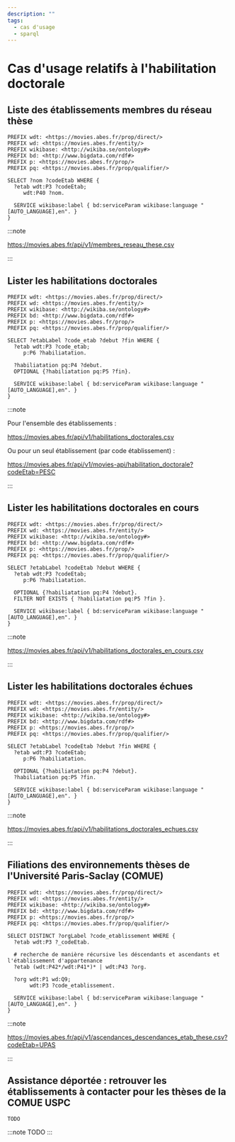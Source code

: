 ```yaml
---
description: ""
tags:
  - cas d'usage
  - sparql
---
```


# Cas d'usage relatifs à l'habilitation doctorale

## Liste des établissements membres du réseau thèse

```sparql
PREFIX wdt: <https://movies.abes.fr/prop/direct/>
PREFIX wd: <https://movies.abes.fr/entity/>
PREFIX wikibase: <http://wikiba.se/ontology#>
PREFIX bd: <http://www.bigdata.com/rdf#>
PREFIX p: <https://movies.abes.fr/prop/>
PREFIX pq: <https://movies.abes.fr/prop/qualifier/>

SELECT ?nom ?codeEtab WHERE {
  ?etab wdt:P3 ?codeEtab;
     wdt:P40 ?nom.
    
  SERVICE wikibase:label { bd:serviceParam wikibase:language "[AUTO_LANGUAGE],en". }
}
```
:::note

https://movies.abes.fr/api/v1/membres_reseau_these.csv

:::

## Lister les habilitations doctorales

```sparql
PREFIX wdt: <https://movies.abes.fr/prop/direct/>
PREFIX wd: <https://movies.abes.fr/entity/>
PREFIX wikibase: <http://wikiba.se/ontology#>
PREFIX bd: <http://www.bigdata.com/rdf#>
PREFIX p: <https://movies.abes.fr/prop/>
PREFIX pq: <https://movies.abes.fr/prop/qualifier/>

SELECT ?etabLabel ?code_etab ?debut ?fin WHERE {
  ?etab wdt:P3 ?code_etab;
     p:P6 ?habiliatation.
  
  ?habiliatation pq:P4 ?debut.
  OPTIONAL {?habiliatation pq:P5 ?fin}.
  
  SERVICE wikibase:label { bd:serviceParam wikibase:language "[AUTO_LANGUAGE],en". }
}
```

:::note

Pour l'ensemble des établissements :

https://movies.abes.fr/api/v1/habilitations_doctorales.csv

Ou pour un seul établissement (par code établissement) :

https://movies.abes.fr/api/v1/movies-api/habilitation_doctorale?codeEtab=PESC

:::

## Lister les habilitations doctorales en cours

```sparql
PREFIX wdt: <https://movies.abes.fr/prop/direct/>
PREFIX wd: <https://movies.abes.fr/entity/>
PREFIX wikibase: <http://wikiba.se/ontology#>
PREFIX bd: <http://www.bigdata.com/rdf#>
PREFIX p: <https://movies.abes.fr/prop/>
PREFIX pq: <https://movies.abes.fr/prop/qualifier/>

SELECT ?etabLabel ?codeEtab ?debut WHERE {
  ?etab wdt:P3 ?codeEtab;
     p:P6 ?habiliatation.
  
  OPTIONAL {?habiliatation pq:P4 ?debut}.
  FILTER NOT EXISTS { ?habiliatation pq:P5 ?fin }.
  
  SERVICE wikibase:label { bd:serviceParam wikibase:language "[AUTO_LANGUAGE],en". }
}
```
:::note

https://movies.abes.fr/api/v1/habilitations_doctorales_en_cours.csv

:::

## Lister les habilitations doctorales échues

```sparql
PREFIX wdt: <https://movies.abes.fr/prop/direct/>
PREFIX wd: <https://movies.abes.fr/entity/>
PREFIX wikibase: <http://wikiba.se/ontology#>
PREFIX bd: <http://www.bigdata.com/rdf#>
PREFIX p: <https://movies.abes.fr/prop/>
PREFIX pq: <https://movies.abes.fr/prop/qualifier/>

SELECT ?etabLabel ?codeEtab ?debut ?fin WHERE {
  ?etab wdt:P3 ?codeEtab;
     p:P6 ?habiliatation.
  
  OPTIONAL {?habiliatation pq:P4 ?debut}.
  ?habiliatation pq:P5 ?fin.
  
  SERVICE wikibase:label { bd:serviceParam wikibase:language "[AUTO_LANGUAGE],en". }
}
```
:::note

https://movies.abes.fr/api/v1/habilitations_doctorales_echues.csv

:::

## Filiations des environnements thèses de l'Université Paris-Saclay (COMUE)

```sparql
PREFIX wdt: <https://movies.abes.fr/prop/direct/>
PREFIX wd: <https://movies.abes.fr/entity/>
PREFIX wikibase: <http://wikiba.se/ontology#>
PREFIX bd: <http://www.bigdata.com/rdf#>
PREFIX p: <https://movies.abes.fr/prop/>
PREFIX pq: <https://movies.abes.fr/prop/qualifier/>

SELECT DISTINCT ?orgLabel ?code_etablissement WHERE {
  ?etab wdt:P3 ?_codeEtab.

  # recherche de manière récursive les déscendants et ascendants et l'établissement d'appartenance
  ?etab (wdt:P42*/wdt:P41*)* | wdt:P43 ?org.
  
  ?org wdt:P1 wd:Q9;
       wdt:P3 ?code_etablissement.
  
  SERVICE wikibase:label { bd:serviceParam wikibase:language "[AUTO_LANGUAGE],en". }
}
```
:::note

https://movies.abes.fr/api/v1/ascendances_descendances_etab_these.csv?codeEtab=UPAS

:::


## Assistance déportée : retrouver les établissements à contacter pour les thèses de la COMUE USPC

```sparql
TODO
```

:::note
TODO
:::

